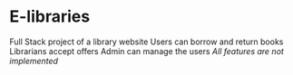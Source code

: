 # E-libraries
Full Stack project of a library website
Users can borrow and return books
Librarians accept offers 
Admin can manage the users
*All features are not implemented*
